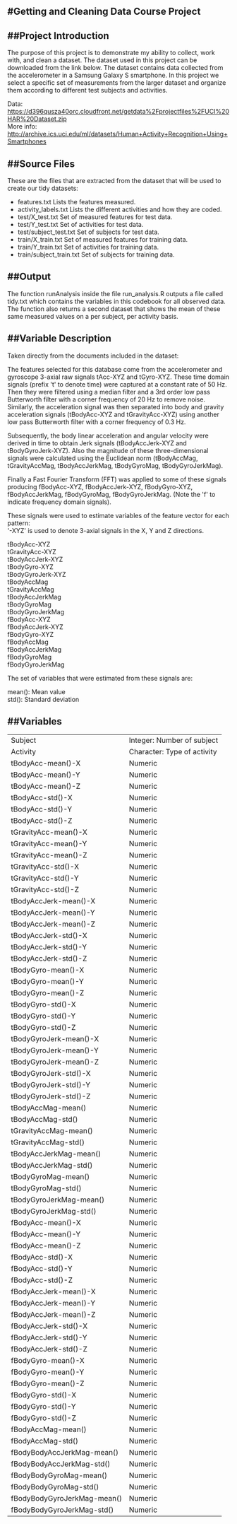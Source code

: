 #Getting and Cleaning Data Course Project
----------------

##Project Introduction
-----------------
The purpose of this project is to demonstrate my ability to collect, work with, and clean a dataset.  The dataset used in this project can be downloaded from the link below.  The dataset contains data collected from the accelerometer in a Samsung Galaxy S smartphone.  In this project we select a specific set of measurements from the larger dataset and organize them according to different test subjects and activities.

Data: https://d396qusza40orc.cloudfront.net/getdata%2Fprojectfiles%2FUCI%20HAR%20Dataset.zip   
More info: http://archive.ics.uci.edu/ml/datasets/Human+Activity+Recognition+Using+Smartphones 

##Source Files
---------------
These are the files that are extracted from the dataset that will be used to create our tidy datasets:

* features.txt   Lists the features measured.  
* activity_labels.txt   Lists the different activities and how they are coded.  
* test/X_test.txt   Set of measured features for test data.  
* test/Y_test.txt   Set of activities for test data.  
* test/subject_test.txt   Set of subjects for test data.  
* train/X_train.txt   Set of measured features for training data.  
* train/Y_train.txt   Set of activities for training data.  
* train/subject_train.txt  Set of subjects for training data.  

##Output
---------------
The function runAnalysis inside the file run_analysis.R outputs a file called tidy.txt which contains the variables in this codebook for all observed data.  The function also returns a second dataset that shows the mean of these same measured values on a per subject, per activity basis.

##Variable Description
-----------------
Taken directly from the documents included in the dataset:

The features selected for this database come from the accelerometer and gyroscope 3-axial raw signals tAcc-XYZ and tGyro-XYZ. These time domain signals (prefix 't' to denote time) were captured at a constant rate of 50 Hz. Then they were filtered using a median filter and a 3rd order low pass Butterworth filter with a corner frequency of 20 Hz to remove noise. Similarly, the acceleration signal was then separated into body and gravity acceleration signals (tBodyAcc-XYZ and tGravityAcc-XYZ) using another low pass Butterworth filter with a corner frequency of 0.3 Hz. 

Subsequently, the body linear acceleration and angular velocity were derived in time to obtain Jerk signals (tBodyAccJerk-XYZ and tBodyGyroJerk-XYZ). Also the magnitude of these three-dimensional signals were calculated using the Euclidean norm (tBodyAccMag, tGravityAccMag, tBodyAccJerkMag, tBodyGyroMag, tBodyGyroJerkMag). 

Finally a Fast Fourier Transform (FFT) was applied to some of these signals producing fBodyAcc-XYZ, fBodyAccJerk-XYZ, fBodyGyro-XYZ, fBodyAccJerkMag, fBodyGyroMag, fBodyGyroJerkMag. (Note the 'f' to indicate frequency domain signals). 

These signals were used to estimate variables of the feature vector for each pattern:  
'-XYZ' is used to denote 3-axial signals in the X, Y and Z directions.

tBodyAcc-XYZ  
tGravityAcc-XYZ  
tBodyAccJerk-XYZ  
tBodyGyro-XYZ  
tBodyGyroJerk-XYZ  
tBodyAccMag  
tGravityAccMag  
tBodyAccJerkMag  
tBodyGyroMag  
tBodyGyroJerkMag  
fBodyAcc-XYZ  
fBodyAccJerk-XYZ  
fBodyGyro-XYZ  
fBodyAccMag  
fBodyAccJerkMag  
fBodyGyroMag  
fBodyGyroJerkMag  

The set of variables that were estimated from these signals are: 

mean(): Mean value  
std(): Standard deviation  


##Variables
-----------------
|							|								|
|---------------------------|-------------------------------|
|Subject 					|  Integer: Number of subject 	|
|Activity 					|  Character: Type of activity 	|
|tBodyAcc-mean()-X 			|  Numeric 						|
|tBodyAcc-mean()-Y			|  Numeric 						|
|tBodyAcc-mean()-Z			|  Numeric 						|
|tBodyAcc-std()-X			|  Numeric 						|
|tBodyAcc-std()-Y			|  Numeric 						|
|tBodyAcc-std()-Z			|  Numeric 						|
|tGravityAcc-mean()-X		|  Numeric 						|
|tGravityAcc-mean()-Y		|  Numeric 						|
|tGravityAcc-mean()-Z		|  Numeric 						|
|tGravityAcc-std()-X 		|  Numeric 						|
|tGravityAcc-std()-Y 		|  Numeric 						|
|tGravityAcc-std()-Z 		|  Numeric 						|
|tBodyAccJerk-mean()-X 		|  Numeric 						|
|tBodyAccJerk-mean()-Y 		|  Numeric 						|
|tBodyAccJerk-mean()-Z 		|  Numeric 						|
|tBodyAccJerk-std()-X 		|  Numeric 						|
|tBodyAccJerk-std()-Y 		|  Numeric 						|
|tBodyAccJerk-std()-Z 		|  Numeric 						|
|tBodyGyro-mean()-X 		|  Numeric 						|
|tBodyGyro-mean()-Y 		|  Numeric 						|
|tBodyGyro-mean()-Z 		|  Numeric 						|
|tBodyGyro-std()-X 			|  Numeric 						|
|tBodyGyro-std()-Y 			|  Numeric 						|
|tBodyGyro-std()-Z 			|  Numeric 						|
|tBodyGyroJerk-mean()-X 	|  Numeric 						|
|tBodyGyroJerk-mean()-Y 	|  Numeric 						|
|tBodyGyroJerk-mean()-Z		|  Numeric 						|
|tBodyGyroJerk-std()-X		|  Numeric 						|
|tBodyGyroJerk-std()-Y 		|  Numeric 						|
|tBodyGyroJerk-std()-Z 		|  Numeric 						|
|tBodyAccMag-mean() 		|  Numeric 						|
|tBodyAccMag-std() 			|  Numeric 						|
|tGravityAccMag-mean() 		|  Numeric 						|
|tGravityAccMag-std() 		|  Numeric 						|
|tBodyAccJerkMag-mean() 	|  Numeric 						|
|tBodyAccJerkMag-std() 		|  Numeric 						|
|tBodyGyroMag-mean() 		|  Numeric 						|
|tBodyGyroMag-std() 		|  Numeric 						|
|tBodyGyroJerkMag-mean() 	|  Numeric 						|
|tBodyGyroJerkMag-std() 	|  Numeric 						|
|fBodyAcc-mean()-X 			|  Numeric 						|
|fBodyAcc-mean()-Y 			|  Numeric 						|
|fBodyAcc-mean()-Z 			|  Numeric 						|
|fBodyAcc-std()-X 			|  Numeric 						|
|fBodyAcc-std()-Y 			|  Numeric 						|
|fBodyAcc-std()-Z 			|  Numeric 						|
|fBodyAccJerk-mean()-X 		|  Numeric 						|
|fBodyAccJerk-mean()-Y 		|  Numeric 						|
|fBodyAccJerk-mean()-Z 		|  Numeric 						|
|fBodyAccJerk-std()-X 		|  Numeric 						|
|fBodyAccJerk-std()-Y 		|  Numeric 						|
|fBodyAccJerk-std()-Z 		|  Numeric 						|
|fBodyGyro-mean()-X 		|  Numeric 						|
|fBodyGyro-mean()-Y 		|  Numeric 						|
|fBodyGyro-mean()-Z 		|  Numeric 						|
|fBodyGyro-std()-X 			|  Numeric 						|
|fBodyGyro-std()-Y 			|  Numeric 						|
|fBodyGyro-std()-Z 			|  Numeric 						|
|fBodyAccMag-mean() 		|  Numeric 						|
|fBodyAccMag-std() 			|  Numeric 						|
|fBodyBodyAccJerkMag-mean() |  Numeric 						|
|fBodyBodyAccJerkMag-std() 	|  Numeric 						|
|fBodyBodyGyroMag-mean() 	|  Numeric 						|
|fBodyBodyGyroMag-std() 	|  Numeric 						|
|fBodyBodyGyroJerkMag-mean()|  Numeric 						|
|fBodyBodyGyroJerkMag-std() |  Numeric 						|